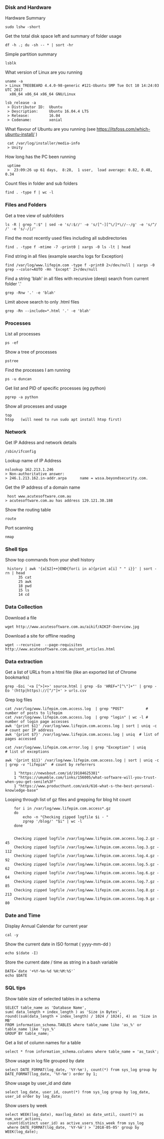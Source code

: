 
### Disk and Hardware

Hardware Summary

    sudo lshw -short
    
Get the total disk space left and summary of folder usage

    df -h .; du -sh -- * | sort -hr
    
Simple partition summary

    lsblk


What version of Linux are you running

    uname -a
    > Linux TREEBEARD 4.4.0-98-generic #121-Ubuntu SMP Tue Oct 10 14:24:03 UTC 2017 
      x86_64 x86_64 x86_64 GNU/Linux
    
    lsb_release -a
     > Distributor ID:	Ubuntu
     > Description:	    Ubuntu 16.04.4 LTS
     > Release:	        16.04
     > Codename:	    xenial
 
 What flavour of Ubuntu are you running (see https://itsfoss.com/which-ubuntu-install/ )
 
     cat /var/log/installer/media-info
     > Unity
   
How long has the PC been running
     
     uptime
     >  23:09:26 up 61 days,  8:28,  1 user,  load average: 0.82, 0.48, 0.34


Count files in folder and sub folders

    find . -type f | wc -l


### Files and Folders

Get a tree view of subfolders 

    ls -R | grep ":$" | sed -e 's/:$//' -e 's/[^-][^\/]*\//--/g' -e 's/^/   /' -e 's/-/|/'

Find the most recently used files including all subdirectories

    find . -type f -mtime -7 -print0 | xargs -0 ls -lt | head
  
Find string in all files (example searchs logs for Exception)

    find /var/log/www.lifepim.com -type f -print0 2>/dev/null | xargs -0 grep --color=AUTO -Hn 'Except' 2>/dev/null

Find a string 'blah' in all files with recursive (deep) search from current folder '.'

    grep -Rnw '.' -e 'blah'

Limit above search to only .html files

    grep -Rn --include=*.html '.' -e 'blah'
    
    
    

### Processes

List all processes

    ps -ef
   
   
Show a tree of processes

    pstree
   
   

Find the processes I am running

    ps -u duncan
    
    
Get list and PID of specific processes (eg python)    

    pgrep -a python
    
Show all processes and usage

    top
    htop   (will need to run sudo apt install htop first)
    

### Network

Get IP Address and network details

    /sbin/ifconfig

Lookup name of IP Address

    nslookup 162.213.1.246
    > Non-authoritative answer:
    > 246.1.213.162.in-addr.arpa      name = wssa.beyondsecurity.com.
  
Get the IP address of a domain name

     host www.acutesoftware.com.au
    > acutesoftware.com.au has address 129.121.30.188
  
  
 Show the routing table

    route 


Port scanning

    nmap

 
 ### Shell tips
 
 Show top commands from your shell history 
 
     history | awk '{a[$2]++}END{for(i in a){print a[i] " " i}}' | sort -rn | head
          35 cat
          25 awk
          18 pwd
          15 ls
          14 cd
     
     
  

### Data Collection

Download a file

    wget http://www.acutesoftware.com.au/aikif/AIKIF-Overview.jpg
    

Download a site for offline reading

    wget --recursive  --page-requisites http://www.acutesoftware.com.au/cont_articles.html


### Data extraction

Get a list of URLs from a html file (like an exported list of Chrome bookmarks)

    grep -Eoi '<a [^>]+>' source.html | grep -Eo 'HREF="[^\"]+"' | grep -Eo '(http|https)://[^/"]+' > urls.csv
    
Grep log files

    cat /var/log/www.lifepim.com.access.log  | grep "POST"          # number of posts to lifepim
    cat /var/log/www.lifepim.com.access.log  | grep "login" | wc -l # number of login page accesses
    awk '{print $1}' /var/log/www.lifepim.com.access.log | sort | uniq -c   # count per IP address
    awk '{print $7}' /var/log/www.lifepim.com.access.log | uniq  # list of pages accessed
    
    cat /var/log/www.lifepim.com.error.log | grep "Exception" | uniq      # list of exceptions
    
    awk '{print $11}' /var/log/www.lifepim.com.access.log | sort | uniq -c | grep -v "lifepim"  # count by referrers
    
        1 "https://newsbout.com/id/19184625381"
        1 "https://umumble.com/links/156005/what-software-will-you-trust-when-you-get-senile%3F"
        1 "https://www.producthunt.com/ask/616-what-s-the-best-personal-knowledge-base"

Looping through list of gz files and grepping for blog hit count

        for i in /var/log/www.lifepim.com.access*.gz
        do
            echo -n "Checking zipped logfile $i - "
            zgrep '/blog/' "$i" | wc -l
        done


        Checking zipped logfile /var/log/www.lifepim.com.access.log.2.gz - 45
        Checking zipped logfile /var/log/www.lifepim.com.access.log.3.gz - 112
        Checking zipped logfile /var/log/www.lifepim.com.access.log.4.gz - 92
        Checking zipped logfile /var/log/www.lifepim.com.access.log.5.gz - 62
        Checking zipped logfile /var/log/www.lifepim.com.access.log.6.gz - 64
        Checking zipped logfile /var/log/www.lifepim.com.access.log.7.gz - 85
        Checking zipped logfile /var/log/www.lifepim.com.access.log.8.gz - 213
        Checking zipped logfile /var/log/www.lifepim.com.access.log.9.gz - 80

### Date and Time

Display Annual Calendar for current year
   
    cal -y 
   
   
Show the current date in ISO format ( yyyy-mm-dd )
  
    echo $(date -I)
    
Store the current date / time as string in a bash variable

    DATE=`date '+%Y-%m-%d %H:%M:%S'`
    echo $DATE
    
   
### SQL tips

Show table size of selected tables in a schema

    SELECT table_name as 'Database Name', 
    sum( data_length + index_length ) as 'Size in Bytes', 
    round((sum(data_length + index_length) / 1024 / 1024), 4) as 'Size in MB' 
    FROM information_schema.TABLES where table_name like 'as_%' or table_name like 'sys_%' 
    GROUP BY table_name; 

Get a list of column names for a table 

    select * from information_schema.columns where table_name = 'as_task';

Show usage in log file grouped by date

    select DATE_FORMAT(log_date, '%Y-%m'), count(*) from sys_log group by DATE_FORMAT(log_date, '%Y-%m') order by 1;

Show usage by user_id and date 

    select log_date, user_id, count(*) from sys_log group by log_date, user_id order by log_date;

Show users by week

    select WEEK(log_date), max(log_date) as date_until, count(*) as num_user_actions, 
     count(distinct user_id) as active_users_this_week from sys_log 
     where DATE_FORMAT(log_date, '%Y-%m') > '2018-05-05' group by WEEK(log_date);

